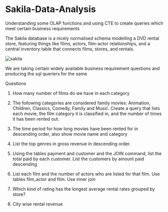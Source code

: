 # Sakila-Data-Analysis
Understanding some OLAP functions and using CTE to create queries which meet certain business requirements

The Sakila database is a nicely normalised schema modelling a DVD rental store, featuring things like films, actors, film-actor relationships, and a central inventory table that connects films, stores, and rentals.

![sakila](https://user-images.githubusercontent.com/114885651/224454769-5f5531c9-011e-459e-a8d8-ec78a601bca8.png)


We are taking certain widely available business requirement questions and producing the sql queriers for the same

Questions 
1) How many number of films do we have in each category

2) The following categories are considered family movies: Animation, Children, Classics, Comedy, Family and Music.
	Create a query that lists each movie, the film category it is classified in, and the number of times it has been rented out.

3) The time period for how long movies have been rented for in descending order, also show movie name and category 

4) List the top genres in gross revenue in descending order. 

5) Using the tables payment and customer and the JOIN command, list the total paid by each customer. List the customers by amount paid descending
    
6) List each film and the number of actors who are listed for that film. Use tables film_actor and film. Use inner join

7) Which kind of rating has the longest average rental rates grouped by store?

8) City wise rental revenue
